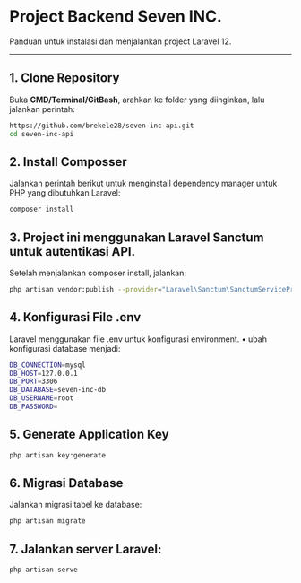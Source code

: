 # Project Backend Seven INC.

Panduan untuk instalasi dan menjalankan project Laravel 12.

---

## 1. Clone Repository
Buka **CMD/Terminal/GitBash**, arahkan ke folder yang diinginkan, lalu jalankan perintah:

```bash
https://github.com/brekele28/seven-inc-api.git
cd seven-inc-api

```
## 2. Install Composser
Jalankan perintah berikut untuk menginstall dependency manager untuk PHP yang dibutuhkan Laravel:
```bash
composer install

```
## 3. Project ini menggunakan Laravel Sanctum untuk autentikasi API.
Setelah menjalankan composer install, jalankan:

```bash
php artisan vendor:publish --provider="Laravel\Sanctum\SanctumServiceProvider"

```
## 4. Konfigurasi File .env
Laravel menggunakan file .env untuk konfigurasi environment.
• ubah konfigurasi database menjadi:
```bash
DB_CONNECTION=mysql
DB_HOST=127.0.0.1
DB_PORT=3306
DB_DATABASE=seven-inc-db
DB_USERNAME=root
DB_PASSWORD=

```
## 5. Generate Application Key

```bash
php artisan key:generate

```
## 6. Migrasi Database
Jalankan migrasi tabel ke database:

```bash
php artisan migrate

```
## 7. Jalankan server Laravel:
```bash
php artisan serve
